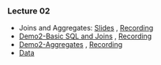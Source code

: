 ### Lecture 02

-  Joins and Aggregates: [Slides](https://drive.google.com/file/d/1Xd6LP75VQeUBkNXQOvlU-1ciPnK_btqJ/view?usp=sharing) ,  [Recording](https://drive.google.com/file/d/1wtMmU3rPaE-uCAaBAQQrXV3PBxjtrsVx/view?usp=sharing)
  - [Demo2-Basic SQL and Joins](https://drive.google.com/file/d/1fUnZwg8Y2BogspIjLyzmPwsqmphu1Nvw/view?usp=sharing) ,  [Recording](https://drive.google.com/file/d/1fUnZwg8Y2BogspIjLyzmPwsqmphu1Nvw/view?usp=sharing)
  - [Demo2-Aggregates](https://drive.google.com/file/d/1fD5iIsEyemCFG4GS3j0dQVwUEA3aY_rS/view?usp=sharing) ,  [Recording](https://drive.google.com/file/d/1-pkCACC6MjCFSvJNU1eKjYOjO3dVMUXV/view?usp=sharing)
  - [Data](https://drive.google.com/file/d/1i-PnhMiQ2ddzrfW8Lra2J7F5T342QOGa/view?usp=sharing)


